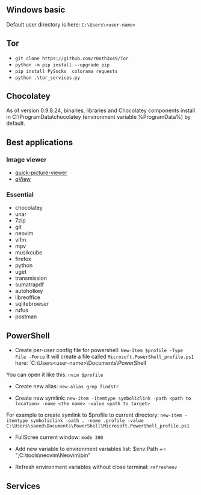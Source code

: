 ## Windows basic
Default user directory is here:
`C:\Users\<user-name>`

## Tor
- `git clone https://github.com/r0oth3x49/Tor`
- `python -m pip install --upgrade pip` 
- `pip install PySocks  colorama requests`
- `python .\tor_services.py`

## Chocolatey
As of version 0.9.8.24, binaries, libraries and Chocolatey components install in C:\ProgramData\chocolatey (environment variable %ProgramData%) by default.

## Best applications
### Image viewer
- [quick-picture-viewer](www.github.com/ModuleArt/quick-picture-viewer)
- [qView](www.github.com/jurplel/qView)

### Essential
- chocolatey
- unar
- 7zip    
- git
- neovim
- vifm
- mpv
- musikcube
- firefox
- python
- uget
- transmission
- sumatrapdf
- autohotkey
- libreoffice
- sqlitebrowser
- rufus
- postman

## PowerShell
- Create per-user config file for powershell:
`New-Item $profile -Type File -Force`
It will create a file called `Microsoft.PowerShell_profile.ps1` here:
`C:\Users\<user-name>\Documents\PowerShell   

You can open it like this:
`nvim $profile`

- Create new alias:
`new-alias grep findstr`

- Create new symlink:
`new-item -itemtype symboliclink -path <path to location> -name <the name> -value <path to target>`

For example to create symlink to $profile to current directory:
`new-item -itemtype symboliclink -path . -name .profile -value C:\Users\saeed\Documents\PowerShell\Microsoft.PowerShell_profile.ps1`

- FullScree current window:
`mode 300`

- Add new variable to environment variables list:
$env:Path += ";C:\tools\neovim\Neovim\bin" 

- Refresh environment variables without close terminal:
`refreshenv`

## Services
